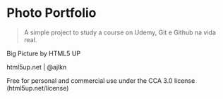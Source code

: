 # Photo Portfolio

> A simple project to study a course on Udemy, Git e Github na vida real.

Big Picture by HTML5 UP

html5up.net | @ajlkn

Free for personal and commercial use under the CCA 3.0 license (html5up.net/license)
